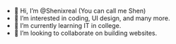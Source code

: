- 👋 Hi, I’m @Shenixreal (You can call me Shen)
- 👀 I’m interested in coding, UI design, and many more.
- 🌱 I’m currently learning IT in college.
- 💞️ I’m looking to collaborate on building websites.

<!---
Shenixreal/Shenixreal is a ✨ special ✨ repository because its `README.md` (this file) appears on your GitHub profile.
You can click the Preview link to take a look at your changes.
--->
<!--
- 📫 How to reach me ... get to know me.
--->
